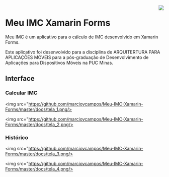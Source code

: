 <img align="right" src="https://github.com/marciovcampos/Meu-IMC-Xamarin-Forms/master/docs/logo_meu_imc_200.png"/>

# Meu IMC Xamarin Forms

Meu IMC é um aplicativo para o cálculo de IMC desenvolvido em Xamarin Forms.

Este aplicativo foi desenvolvido para a disciplina de ARQUITERTURA PARA APLICAÇÕES MÓVEIS para a pós-graduação de Desenvolvimento de Aplicações para Dispositivos Móveis na PUC Minas.

## Interface

### Calcular IMC

<img src="https://github.com/marciovcampos/Meu-IMC-Xamarin-Forms/master/docs/tela_1.png/>

<img src="https://github.com/marciovcampos/Meu-IMC-Xamarin-Forms/master/docs/tela_2.png/>

### Histórico

<img src="https://github.com/marciovcampos/Meu-IMC-Xamarin-Forms/master/docs/tela_3.png/>

<img src="https://github.com/marciovcampos/Meu-IMC-Xamarin-Forms/master/docs/tela_4.png/>
